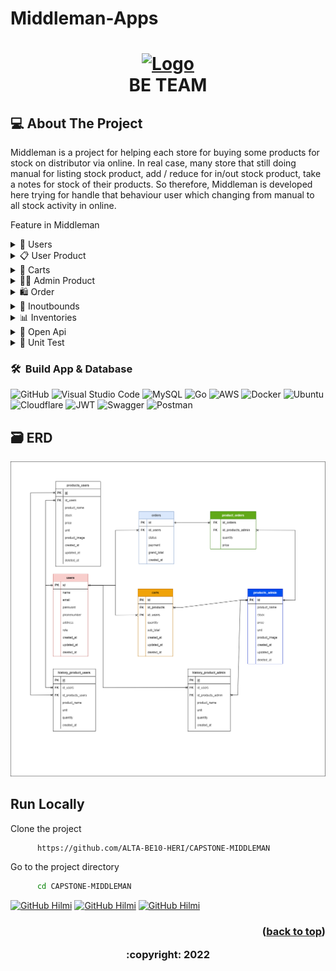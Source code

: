 # Middleman-Apps

<!-- ABOUT THE PROJECT -->

<h1>
<p align="center">
<a href="https://middleman-alta.vercel.app/auth/welcome">
  <img src="https://middleman-alta.vercel.app/_next/image?url=%2F_next%2Fstatic%2Fmedia%2Flogo.f4fa4ef1.png&w=640&q=75" alt="Logo" height="60">
  </a>
  <br>BE TEAM
</h1>

## 💻 About The Project

Middleman is a project for helping each store for buying some products for stock on distributor via online. In real case, many store that still doing manual for listing stock product, add / reduce for in/out stock product, take a notes for stock of their products. So therefore, Middleman is developed here trying for handle that behaviour user which changing from manual to all stock activity in online.

Feature in Middleman

  <!--- feature USER
   --->
<div>
      <details>
<summary>🙎 Users</summary>

In users, there is a feature to login either user or admin, we also create Create, Read, Update, Delete for users here

<div>
  
| Feature User | Endpoint | Param | JWT Token | Function |
| --- | --- | --- | --- | --- |
| GET | /users/products  | - | YES | get all data product user |
| POST | /users/products | - | YES | add product (not available in distributtor) |
| GET | /users/products/search | productname | YES | serach product |
| PUT | /users/products| idproduct | YES | update product (not available in distributtor) |
| DELETE | /users/products | idproduct | YES | delete product (users) |

</details>
<div>
      <details>
<summary>📋 User Product</summary>

In User Product, there is a feature to Create, Read, Update, Delete product but not available in product Admin

<div>
  
| Feature User Product | Endpoint | Param | JWT Token | Function |
| --- | --- | --- | --- | --- |
| POST | /admins/products  | - | YES | new product by Admin |
| GET | /admins/products | - | NO | get all product sell  |
| GET | /admins/products/search | productname | NO | serach product |
| PUT | /admins/products | idproduct | YES | update product by Admin |
| DELETE | /admins/products | idproduct | YES | delete product by id |

</details>

<div>
      <details>
<summary>🛒 Carts</summary>

In Carts for user to create Cart before order

<div>
  
| Feature Cart | Endpoint | Param | JWT Token | Function |
| --- | --- | --- | --- | --- |
| GET | /carts | - | YES | get all product in cart by user  |
| POST | /carts  | - | YES | add product in cart |
| PUT | /carts | idproduct | YES | update cart |
| DELETE | /carts | idproduct | YES | delete cart |

</details>

<div>
      <details>
<summary>👨‍💻 Admin Product</summary>

In Admin, there is a feature to Create, Read, Update, Delete product to shell in application

<div>
  
| Feature Admin | Endpoint | Param | JWT Token | Function |
| --- | --- | --- | --- | --- |
| POST | /admins/products  | - | YES | new product by Admin |
| GET | /admins/products | - | NO | get all product sell  |
| GET | /admins/products/search | idproduct | NO | serach product |
| PUT | /admins/products | idproduct | YES | update product by Admin |
| DELETE | /admins/products | idproduct | YES | delete product by id |

</details>

<div>
      <details>
<summary>🛍️ Order</summary>

In Order, feature to transaction order

<div>
  
| Feature Order | Endpoint | Param | JWT Token | Function |
| --- | --- | --- | --- | --- |
| POST | /orders/users  | - | YES | create new order user |
| GET | /orders/users | - | YES | get all history order  |
| GET | /orders/ | idorder | YES | get detail order user and admin |
| GET | /orders/admins | - | YES | get all history order admin |
| GET | /orders/admins/incoming | - | YES | get incomming order from user (ADMIN) |
| PUT | /orders/confrim/ | idorder | YES | confrim order by id(ADMIN) |
| PUT | /orders/done/ | idorder | YES | finish order by id(ADMIN) |

</details>

<div>
      <details>
<summary>📜 Inoutbounds</summary>

In Inoutbounds feature handle realation stok in admin and user. if admin out == user in

<div>
  
| Feature Order | Endpoint | Param | JWT Token | Function |
| --- | --- | --- | --- | --- |
| GET | /inoutbounds | - | YES | get cart for stock user (out) and stok admin (in)  |
| POST | /inoutbounds  | - | YES | create new cart for stock user (out) and stok admin(in) |
| PUT | /inoutbounds/ | idproducts | YES | update quantity product in carts for stock user (out) and admin (in) |
| DELETE | /inoutbounds/ | idproducts | YES | delete product by id in carts for stock user (out) and admin (in) |

</details>

<div>
      <details>
<summary>📊 Inventories</summary>

In Inventories feature to record stok in and out from inventory user admin

<div>
  
| Feature Order | Endpoint | Param | JWT Token | Function |
| --- | --- | --- | --- | --- |
| POST | /users/inventory  | - | YES | create a form to list product (OUT) |
| GET | /users/inventory | - | YES | get all form product inventory (OUT)  |
| GET | /users/inventory/ | idinventory | YES | get detail form product inventory (outbound)  | 
| POST | /admins/inventory | - | YES | create a form to list product (IN) |
| GET | /admins/inventory | - | YES | get all form product inventory (IN)  |
| GET | /admins/inventory/ | idinventory | YES | get detail form product inventory (inbound)  |

</details>

<div>
      <details>
<summary>📗 Open Api</summary>
if you want to consume our api,
here's the way !

```bash
https://app.swaggerhub.com/apis-docs/vaniliacahya/capstone/1.0.0#/
```

<div>

</details>

<div>
      <details>
<summary>🧪 Unit Test</summary>
<img src="unit_test.jpg">
<div>

</details>

### 🛠 &nbsp;Build App & Database

![GitHub](https://img.shields.io/badge/github-%23121011.svg?style=for-the-badge&logo=github&logoColor=white)
![Visual Studio Code](https://img.shields.io/badge/Visual%20Studio%20Code-0078d7.svg?style=for-the-badge&logo=visual-studio-code&logoColor=white)
![MySQL](https://img.shields.io/badge/mysql-%2300f.svg?style=for-the-badge&logo=mysql&logoColor=white)
![Go](https://img.shields.io/badge/go-%2300ADD8.svg?style=for-the-badge&logo=go&logoColor=white)
![AWS](https://img.shields.io/badge/AWS-%23FF9900.svg?style=for-the-badge&logo=amazon-aws&logoColor=white)
![Docker](https://img.shields.io/badge/docker-%230db7ed.svg?style=for-the-badge&logo=docker&logoColor=white)
![Ubuntu](https://img.shields.io/badge/Ubuntu-E95420?style=for-the-badge&logo=ubuntu&logoColor=white)
![Cloudflare](https://img.shields.io/badge/Cloudflare-F38020?style=for-the-badge&logo=Cloudflare&logoColor=white)
![JWT](https://img.shields.io/badge/JWT-black?style=for-the-badge&logo=JSON%20web%20tokens)
![Swagger](https://img.shields.io/badge/-Swagger-%23Clojure?style=for-the-badge&logo=swagger&logoColor=white)
![Postman](https://img.shields.io/badge/Postman-FF6C37?style=for-the-badge&logo=postman&logoColor=white)

## 🗃️ ERD

<img src="ERD.png">

## Run Locally

Clone the project

```bash
      https://github.com/ALTA-BE10-HERI/CAPSTONE-MIDDLEMAN
```

Go to the project directory

```bash
      cd CAPSTONE-MIDDLEMAN
```

[![GitHub Hilmi](https://img.shields.io/badge/-Heri-white?style=flat&logo=github&logoColor=black)](https://github.com/darmon17)
[![GitHub Hilmi](https://img.shields.io/badge/-Ivan-white?style=flat&logo=github&logoColor=black)](https://github.com/ivands26)
[![GitHub Hilmi](https://img.shields.io/badge/-Vanilia-white?style=flat&logo=github&logoColor=black)](https://github.com/vaniliacahya)

<h3>
 <p align="right">(<a href="#top">back to top</a>)</p>
<p align="center">:copyright: 2022  </p>
</h3>
